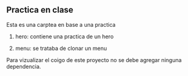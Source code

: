 

## Practica en clase

Esta es una carptea en base a una practica 


1. hero: contiene una practica de un hero

2. menu: se trataba de clonar un menu 


Para vizualizar el coigo de este proyecto no se debe agregar ninguna dependencia. 

